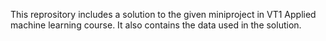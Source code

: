 This reprository includes a solution to the given miniproject in VT1 Applied machine learning course. 
It also contains the data used in the solution. 
